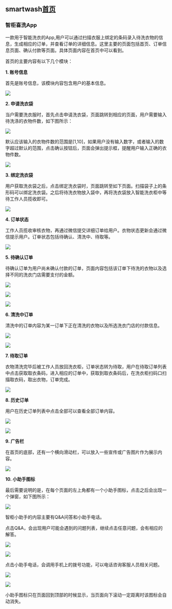 ## smartwash[首页](https://sjj0330.github.io/smartwash/homePage.html)
### 智柜喜洗App  
  一款用于智能洗衣的App,用户可以通过扫描衣服上绑定的条码录入待洗衣物的信息，生成相应的订单，并查看订单的详细信息。这里主要的页面包括首页、订单信息页面、确认付款等页面。具体页面内容在首页中可以看到。
  
  首页的主要内容有以下几个模块：
  
   **1. 账号信息**
   
   首先是账号信息，该模块内容包含用户的基本信息。
 
![](https://sjj0330.github.io/smartwash/swReadImg/account.png)

   **2. 申请洗衣袋**
   
   当户需要洗衣服时，首先点击申请洗衣袋，页面跳转到相应的页面，用户需要输入待洗涤的衣物件数，如下图所示：
   
![](https://sjj0330.github.io/smartwash/swReadImg/input.png)

   默认应该输入的衣物件数的范围是[1,10]，如果用户没有输入数字，或者输入的数字超过默认的范围，点击确认按钮后，页面会弹出提示框，提醒用户输入正确的衣物件数。
   
![](https://sjj0330.github.io/smartwash/swReadImg/right2333.png)

   **3. 绑定洗衣袋**
   
   用户获取洗衣袋之后，点击绑定洗衣袋时，页面跳转至如下页面。扫描袋子上的条形码可以绑定洗衣袋。之后将待洗衣物放入袋中，再将洗衣袋放入智能洗衣柜中等待工作人员揽收即可。
   
![](https://sjj0330.github.io/smartwash/swReadImg/scan.png)

   **4. 订单状态**
   
   工作人员揽收审核衣物，再通过微信提交详细订单给用户。衣物状态更新会通过微信提示用户。订单状态包括待确认、清洗中、待取等。
   
![](https://sjj0330.github.io/smartwash/swReadImg/orders.png)

   **5. 待确认订单**
   
   待确认订单为用户尚未确认付款的订单，页面内容包括该订单下待洗的衣物以及选择不同的洗衣门店需要支付的金额。
   
![](https://sjj0330.github.io/smartwash/swReadImg/待确认top22.png)

![](https://sjj0330.github.io/smartwash/swReadImg/待确认bottom22.png)

![](https://sjj0330.github.io/smartwash/swReadImg/dqr222.png)

   **6. 清洗中订单**
   
   清洗中的订单内容为某一订单下正在清洗的衣物以及所选洗衣门店的付款信息。
   
![](https://sjj0330.github.io/smartwash/swReadImg/qingxizhong12.png)

![](https://sjj0330.github.io/smartwash/swReadImg/qingxizhong22.png)

   **7. 待取订单**
   
   衣物清洗完毕后被工作人员放回洗衣柜，订单状态转为待取，用户在待取订单列表中点击获取取衣条码，进入相应的订单中，获取到取衣条码后，在洗衣柜扫码口扫描取衣码，取出衣物，订单完成。
   
![](https://sjj0330.github.io/smartwash/swReadImg/待取2.png)

   **8. 历史订单**
   
   用户在历史订单列表中点击全部可以查看全部订单内容。  
   
![](https://sjj0330.github.io/smartwash/swReadImg/allOrders.png)

![](https://sjj0330.github.io/smartwash/swReadImg/全部订单2.png)

   **9. 广告栏**
   
   在首页的底部，还有一个横向滑动栏，可以放入一些宣传或广告图片作为展示内容。
   
![](https://sjj0330.github.io/smartwash/swReadImg/others.png)

   **10. 小助手图标**
   
   最后需要说明的是，在每个页面的左上角都有一个小助手图标，点击之后会出现一个弹窗，如下图所示：
   
![](https://sjj0330.github.io/smartwash/swReadImg/first.png)

   智柜小助手的内容主要有Q&A问答和小助手电话。
   
   点击Q&A，会出现用户可能会遇到的问题列表，继续点击任意问题，会有相应的解答。
   
![](https://sjj0330.github.io/smartwash/swReadImg/second.png)

![](https://sjj0330.github.io/smartwash/swReadImg/third.png)

   点击小助手电话，会调用手机上的拨号功能，可以电话咨询客服人员相关问题。
    
![](https://sjj0330.github.io/smartwash/swReadImg/t-sec.png)

![](https://sjj0330.github.io/smartwash/swReadImg/phone2.png)

   小助手图标只在页面回到顶部的时候显示，当页面向下滚动一定距离时该图标会自动消失。


